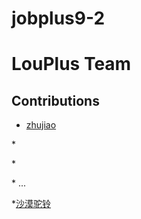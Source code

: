 # jobplus9-2

# LouPlus Team

## Contributions

* [zhujiao]()

*[]()

*[]()

*[]()
...

*[沙漠驼铃](https://github.com/qingcaihome)

